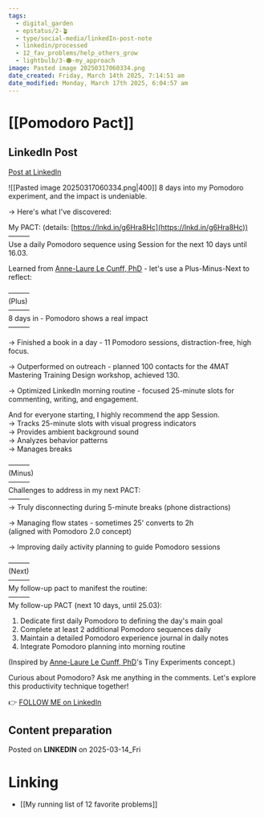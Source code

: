 ```yaml
---
tags:
  - digital_garden
  - epstatus/2-🪴
  - type/social-media/linkedIn-post-note
  - linkedin/processed
  - 12_fav_problems/help_others_grow
  - lightbulb/3-🟠-my_approach
image: Pasted image 20250317060334.png
date_created: Friday, March 14th 2025, 7:14:51 am
date_modified: Monday, March 17th 2025, 6:04:57 am
---
```

# [[Pomodoro Pact]]
## LinkedIn Post
[Post at LinkedIn](https://www.linkedin.com/posts/sebastiankamilli_8-days-into-my-pomodoro-experiment-and-the-activity-7306207645646893056-Bq8S?utm_source=share&utm_medium=member_desktop&rcm=ACoAAA1M1pkBgWCYPhT45EpfLiHzViQqRWNCIv4)
  
![[Pasted image 20250317060334.png|400]]
8 days into my Pomodoro experiment, and the impact is undeniable.  
  
→ Here's what I've discovered:  
  
My PACT: (details: [https://lnkd.in/g6Hra8Hc](https://lnkd.in/g6Hra8Hc))  
———  
Use a daily Pomodoro sequence using Session for the next 10 days until 16.03.  
  
Learned from [Anne-Laure Le Cunff, PhD](https://www.linkedin.com/in/neuranne/) - let's use a Plus-Minus-Next to reflect:  
  
———  
(Plus)  
———  
8 days in - Pomodoro shows a real impact  
———  
  
→ Finished a book in a day - 11 Pomodoro sessions, distraction-free, high focus.  
  
→ Outperformed on outreach - planned 100 contacts for the 4MAT Mastering Training Design workshop, achieved 130.  
  
→ Optimized LinkedIn morning routine - focused 25-minute slots for commenting, writing, and engagement.  
  
And for everyone starting, I highly recommend the app Session.  
→ Tracks 25-minute slots with visual progress indicators  
→ Provides ambient background sound  
→ Analyzes behavior patterns  
→ Manages breaks  
  
———  
(Minus)  
———  
Challenges to address in my next PACT:  
———  
→ Truly disconnecting during 5-minute breaks (phone distractions)  
  
→ Managing flow states - sometimes 25' converts to 2h  
(aligned with Pomodoro 2.0 concept)  
  
→ Improving daily activity planning to guide Pomodoro sessions  
  
———  
(Next)  
———  
My follow-up pact to manifest the routine:  
———  
My follow-up PACT (next 10 days, until 25.03):  
  
1. Dedicate first daily Pomodoro to defining the day's main goal  
2. Complete at least 2 additional Pomodoro sequences daily  
3. Maintain a detailed Pomodoro experience journal in daily notes  
4. Integrate Pomodoro planning into morning routine  
  
(Inspired by [Anne-Laure Le Cunff, PhD](https://www.linkedin.com/in/neuranne/)'s Tiny Experiments concept.)  
  
Curious about Pomodoro? Ask me anything in the comments. Let's explore this productivity technique together!

👉 [FOLLOW ME on LinkedIn](https://www.linkedin.com/comm/mynetwork/discovery-see-all?usecase=PEOPLE_FOLLOWS&followMember=sebastiankamilli)

## Content preparation

Posted on **LINKEDIN** on 2025-03-14_Fri
# Linking
+ [[My running list of 12 favorite problems]]